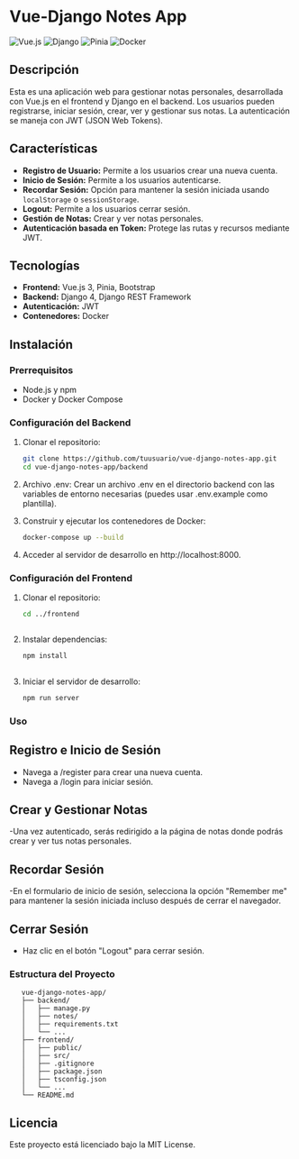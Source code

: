 # Vue-Django Notes App

![Vue.js](https://img.shields.io/badge/Vue.js-3.x-brightgreen)
![Django](https://img.shields.io/badge/Django-4.x-brightgreen)
![Pinia](https://img.shields.io/badge/Pinia-2.x-yellow)
![Docker](https://img.shields.io/badge/Docker-20.10.7-blue)

## Descripción

Esta es una aplicación web para gestionar notas personales, desarrollada con Vue.js en el frontend y Django en el backend. Los usuarios pueden registrarse, iniciar sesión, crear, ver y gestionar sus notas. La autenticación se maneja con JWT (JSON Web Tokens).

## Características

- **Registro de Usuario:** Permite a los usuarios crear una nueva cuenta.
- **Inicio de Sesión:** Permite a los usuarios autenticarse.
- **Recordar Sesión:** Opción para mantener la sesión iniciada usando `localStorage` o `sessionStorage`.
- **Logout:** Permite a los usuarios cerrar sesión.
- **Gestión de Notas:** Crear y ver notas personales.
- **Autenticación basada en Token:** Protege las rutas y recursos mediante JWT.

## Tecnologías

- **Frontend:** Vue.js 3, Pinia, Bootstrap
- **Backend:** Django 4, Django REST Framework
- **Autenticación:** JWT
- **Contenedores:** Docker

## Instalación

### Prerrequisitos

- Node.js y npm
- Docker y Docker Compose

### Configuración del Backend

1. Clonar el repositorio:

   ```bash
   git clone https://github.com/tuusuario/vue-django-notes-app.git
   cd vue-django-notes-app/backend
2. Archivo .env:
  Crear un archivo .env en el directorio backend con las variables de entorno necesarias (puedes usar .env.example como plantilla).

3. Construir y ejecutar los contenedores de Docker:
    ```bash
    docker-compose up --build

4. Acceder al servidor de desarrollo en http://localhost:8000.


### Configuración del Frontend

1. Clonar el repositorio:

   ```bash
   cd ../frontend



2. Instalar dependencias:
    ```bash
    npm install
  
3. Iniciar el servidor de desarrollo:
    ```bash
    npm run server
### Uso

## **Registro e Inicio de Sesión**
  - Navega a /register para crear una nueva cuenta.
  - Navega a /login para iniciar sesión.
## **Crear y Gestionar Notas**
  -Una vez autenticado, serás redirigido a la página de notas donde podrás crear y     ver tus notas personales. 
## **Recordar Sesión**
  -En el formulario de inicio de sesión, selecciona la opción "Remember me" para     mantener la sesión iniciada incluso después de cerrar el navegador.

## **Cerrar Sesión**
  - Haz clic en el botón "Logout" para cerrar sesión.

### Estructura del Proyecto
   ```
      vue-django-notes-app/
      ├── backend/
      │   ├── manage.py
      │   ├── notes/
      │   ├── requirements.txt
      │   └── ...
      ├── frontend/
      │   ├── public/
      │   ├── src/
      │   ├── .gitignore
      │   ├── package.json
      │   ├── tsconfig.json
      │   └── ...
      └── README.md
```
## Licencia
Este proyecto está licenciado bajo la MIT License.




